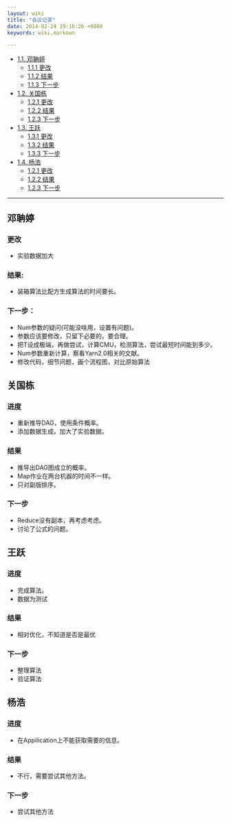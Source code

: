```yaml
---
layout: wiki
title: "会议记录"
date: 2014-02-24 19:16:26 +0800
keywords: wiki,markown

---
```



*   [1.1. 邓聃婷](#toc1.1)
    *   [1.1.1 更改](#toc1.1.1)
    *   [1.1.2 结果](#toc1.1.2)
    *   [1.1.3 下一步](#toc1.1.3)
*   [1.2. 关国栋](#toc1.2)
    *   [1.2.1 更改](#toc1.2.1)
    *   [1.2.2 结果](#toc1.2.2)
    *   [1.2.3 下一步](#toc1.2.3)
*   [1.3. 王跃](#toc1.3)
    *   [1.3.1 更改](#toc1.3.1)
    *   [1.3.2 结果](#toc1.3.2)
    *   [1.3.3 下一步](#toc1.3.3)
*   [1.4. 杨浩](#toc1.4)
    *   [1.2.1 更改](#toc1.4.1)
    *   [1.2.2 结果](#toc1.4.2)
    *   [1.2.3 下一步](#toc1.4.3)
* * *
</div>
<div class="neirong">

  


<h2 id="toc1.1">邓聃婷</h2>

<h3 id="toc1.1.1">更改</h3>   

*   实验数据加大

<h3 id="toc1.1.2">结果:</h3> 

*   装箱算法比配方生成算法的时间要长。 


<h3 id="toc1.1.3">下一步：</h3>

*   Num参数的疑问(可能没啥用，设置有问题)。
*   参数应该要修改，只留下必要的，要合理。
*   把T设成极端，再做尝试，计算CMU，检测算法，尝试最短时间能到多少。
*   Num参数重新计算，察看Yarn2.0相关的文献。   
*   修改代码，细节问题，画个流程图，对比原始算法


<h2 id="toc1.2">关国栋</h2>
<h3 id="toc1.2.1">进度</h3> 

*   重新推导DAG，使用条件概率。
*   添加数据生成，加大了实验数据。

<h3 id="toc1.2.2">结果</h3> 

*   推导出DAG图成立的概率。
*   Map作业在两台机器的时间不一样。
*   只对副版排序。

<h3 id="toc1.2.3">下一步</h3> 

*   Reduce没有副本，再考虑考虑。
*   讨论了公式的问题。



<h2 id="toc1.3">王跃</h2>
<h3 id="toc1.3.1">进度</h3> 

*   完成算法。
*   数据为测试

<h3 id="toc1.3.2">结果</h3> 

*   相对优化，不知道是否是最优

<h3 id="toc1.3.3">下一步</h3> 

*   整理算法
*   验证算法

<h2 id="toc1.4">杨浩</h2>
<h3 id="toc1.4.1">进度</h3> 

*   在Appilication上不能获取需要的信息。

<h3 id="toc1.4.2">结果</h3> 

*   不行，需要尝试其他方法。

<h3 id="toc1.4.3">下一步</h3> 

*   尝试其他方法
